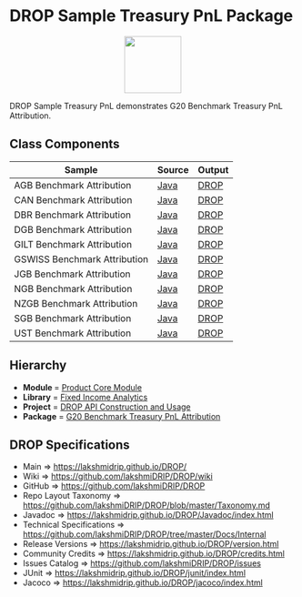 # DROP Sample Treasury PnL Package

<p align="center"><img src="https://github.com/lakshmiDRIP/DROP/blob/master/DRIP_Logo.gif?raw=true" width="100"></p>

DROP Sample Treasury PnL demonstrates G20 Benchmark Treasury PnL Attribution.


## Class Components

 |     Sample     | Source | Output |
 |----------------|--------|--------|
 | AGB Benchmark Attribution | [Java](https://github.com/lakshmiDRIP/DROP/tree/master/src/main/java/org/drip/sample/treasurypnl/AGBBenchmarkAttribution.java) | [DROP](https://github.com/lakshmiDRIP/DROP/blob/master/drop/org/drip/sample/treasurypnl/AGBBenchmarkAttribution.drop) |
 | CAN Benchmark Attribution | [Java](https://github.com/lakshmiDRIP/DROP/tree/master/src/main/java/org/drip/sample/treasurypnl/CANBenchmarkAttribution.java) | [DROP](https://github.com/lakshmiDRIP/DROP/blob/master/drop/org/drip/sample/treasurypnl/CANBenchmarkAttribution.drop) |
 | DBR Benchmark Attribution | [Java](https://github.com/lakshmiDRIP/DROP/tree/master/src/main/java/org/drip/sample/treasurypnl/DBRBenchmarkAttribution.java) | [DROP](https://github.com/lakshmiDRIP/DROP/blob/master/drop/org/drip/sample/treasurypnl/DBRBenchmarkAttribution.drop) |
 | DGB Benchmark Attribution | [Java](https://github.com/lakshmiDRIP/DROP/tree/master/src/main/java/org/drip/sample/treasurypnl/DGBBenchmarkAttribution.java) | [DROP](https://github.com/lakshmiDRIP/DROP/blob/master/drop/org/drip/sample/treasurypnl/DGBBenchmarkAttribution.drop) |
 | GILT Benchmark Attribution | [Java](https://github.com/lakshmiDRIP/DROP/tree/master/src/main/java/org/drip/sample/treasurypnl/GILTenchmarkAttribution.java) | [DROP](https://github.com/lakshmiDRIP/DROP/blob/master/drop/org/drip/sample/treasurypnl/GILTBenchmarkAttribution.drop) |
 | GSWISS Benchmark Attribution | [Java](https://github.com/lakshmiDRIP/DROP/tree/master/src/main/java/org/drip/sample/treasurypnl/GSWISSBenchmarkAttribution.java) | [DROP](https://github.com/lakshmiDRIP/DROP/blob/master/drop/org/drip/sample/treasurypnl/GSWISSBenchmarkAttribution.drop) |
 | JGB Benchmark Attribution | [Java](https://github.com/lakshmiDRIP/DROP/tree/master/src/main/java/org/drip/sample/treasurypnl/JGBBenchmarkAttribution.java) | [DROP](https://github.com/lakshmiDRIP/DROP/blob/master/drop/org/drip/sample/treasurypnl/JGBBenchmarkAttribution.drop) |
 | NGB Benchmark Attribution | [Java](https://github.com/lakshmiDRIP/DROP/tree/master/src/main/java/org/drip/sample/treasurypnl/NGBBenchmarkAttribution.java) | [DROP](https://github.com/lakshmiDRIP/DROP/blob/master/drop/org/drip/sample/treasurypnl/NGBBenchmarkAttribution.drop) |
 | NZGB Benchmark Attribution | [Java](https://github.com/lakshmiDRIP/DROP/tree/master/src/main/java/org/drip/sample/treasurypnl/NZGBBenchmarkAttribution.java) | [DROP](https://github.com/lakshmiDRIP/DROP/blob/master/drop/org/drip/sample/treasurypnl/NZGBBenchmarkAttribution.drop) |
 | SGB Benchmark Attribution | [Java](https://github.com/lakshmiDRIP/DROP/tree/master/src/main/java/org/drip/sample/treasurypnl/SGBBenchmarkAttribution.java) | [DROP](https://github.com/lakshmiDRIP/DROP/blob/master/drop/org/drip/sample/treasurypnl/SGBBenchmarkAttribution.drop) |
 | UST Benchmark Attribution | [Java](https://github.com/lakshmiDRIP/DROP/tree/master/src/main/java/org/drip/sample/treasurypnl/USTBenchmarkAttribution.java) | [DROP](https://github.com/lakshmiDRIP/DROP/blob/master/drop/org/drip/sample/treasurypnl/USTBenchmarkAttribution.drop) |


## Hierarchy

 <ul>
	<li><b>Module </b> = <a href = "https://github.com/lakshmiDRIP/DROP/tree/master/ProductCore.md">Product Core Module</a></li>
	<li><b>Library</b> = <a href = "https://github.com/lakshmiDRIP/DROP/tree/master/FixedIncomeAnalyticsLibrary.md">Fixed Income Analytics</a></li>
	<li><b>Project</b> = <a href = "https://github.com/lakshmiDRIP/DROP/tree/master/src/main/java/org/drip/sample/README.md">DROP API Construction and Usage</a></li>
	<li><b>Package</b> = <a href = "https://github.com/lakshmiDRIP/DROP/tree/master/src/main/java/org/drip/sample/treasuryfuturespnl/README.md">G20 Benchmark Treasury PnL Attribution</a></li>
 </ul>


## DROP Specifications

 * Main                     => https://lakshmidrip.github.io/DROP/
 * Wiki                     => https://github.com/lakshmiDRIP/DROP/wiki
 * GitHub                   => https://github.com/lakshmiDRIP/DROP
 * Repo Layout Taxonomy     => https://github.com/lakshmiDRIP/DROP/blob/master/Taxonomy.md
 * Javadoc                  => https://lakshmidrip.github.io/DROP/Javadoc/index.html
 * Technical Specifications => https://github.com/lakshmiDRIP/DROP/tree/master/Docs/Internal
 * Release Versions         => https://lakshmidrip.github.io/DROP/version.html
 * Community Credits        => https://lakshmidrip.github.io/DROP/credits.html
 * Issues Catalog           => https://github.com/lakshmiDRIP/DROP/issues
 * JUnit                    => https://lakshmidrip.github.io/DROP/junit/index.html
 * Jacoco                   => https://lakshmidrip.github.io/DROP/jacoco/index.html
